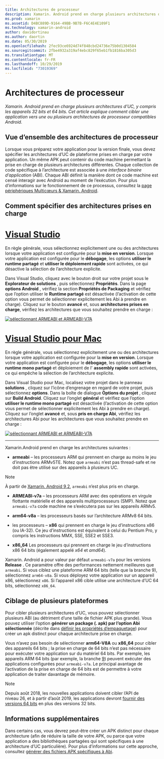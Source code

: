 ```yaml
---
title: Architectures de processeur
description: Xamarin. Android prend en charge plusieurs architectures d’UC, y compris les appareils 32 bits et 64 bits. Cet article explique comment cibler une application vers une ou plusieurs architectures de processeur compatibles Android.
ms.prod: xamarin
ms.assetid: D4BC889D-9164-49BB-9B7B-F6C4E4E109F1
ms.technology: xamarin-android
author: davidortinau
ms.author: daortin
ms.date: 05/30/2019
ms.openlocfilehash: 2fec93ce6924d74f848cbd24736e75b0d1304584
ms.sourcegitcommit: 2fbe4932a319af4ebc829f65eb1fb1816ba305d3
ms.translationtype: MT
ms.contentlocale: fr-FR
ms.lasthandoff: 10/29/2019
ms.locfileid: "73019369"
---
```

# <a name="cpu-architectures"></a>Architectures de processeur

_Xamarin. Android prend en charge plusieurs architectures d’UC, y compris les appareils 32 bits et 64 bits. Cet article explique comment cibler une application vers une ou plusieurs architectures de processeur compatibles Android._

## <a name="cpu-architectures-overview"></a>Vue d’ensemble des architectures de processeur

Lorsque vous préparez votre application pour la version finale, vous devez spécifier les architectures d’UC de plateforme prises en charge par votre application. Un même APK peut contenir du code machine permettant la prise en charge de plusieurs architectures différentes. Chaque collection de code spécifique à l’architecture est associée à une *interface binaire d’application* (ABI). Chaque ABI définit la manière dont ce code machine est censé interagir avec Android au moment de l’exécution.
Pour plus d’informations sur le fonctionnement de ce processus, consultez la [page périphériques Multicœurs &amp; Xamarin. Android](~/android/deploy-test/multicore-devices.md).

## <a name="how-to-specify-supported-architectures"></a>Comment spécifier des architectures prises en charge

# <a name="visual-studiotabwindows"></a>[Visual Studio](#tab/windows)

En règle générale, vous sélectionnez explicitement une ou des architectures lorsque votre application est configurée pour la **mise en version**. Lorsque votre application est configurée pour le **débogage**, les options **utiliser le runtime partagé** et **utiliser le déploiement rapide** sont activées, ce qui désactive la sélection de l’architecture explicite.

Dans Visual Studio, cliquez avec le bouton droit sur votre projet sous le **Explorateur de solutions** , puis sélectionnez **Propriétés**. Dans la page **options Android** , vérifiez la section **Propriétés de Packaging** et vérifiez que l’option utiliser le **Runtime partagé** est désactivée (l’activation de cette option vous permet de sélectionner explicitement les Abi à prendre en charge). Cliquez sur le bouton **avancé** et, sous **architectures prises en charge**, vérifiez les architectures que vous souhaitez prendre en charge :

[![sélectionnant ARMEABI et ARMEABI-V7A](cpu-architectures-images/vs/01-abi-selections-sml.png)](cpu-architectures-images/vs/01-abi-selections.png#lightbox)

# <a name="visual-studio-for-mactabmacos"></a>[Visual Studio pour Mac](#tab/macos)

En règle générale, vous sélectionnez explicitement une ou des architectures lorsque votre application est configurée pour la **mise en version**. Lorsque votre application est configurée pour le **débogage**, les options **utiliser le runtime mono partagé** et déploiement de l' **assembly rapide** sont activées, ce qui empêche la sélection de l’architecture explicite.

Dans Visual Studio pour Mac, localisez votre projet dans le panneau **solutions** , cliquez sur l’icône d’engrenage en regard de votre projet, puis sélectionnez **options**. Dans la boîte de dialogue **Options du projet** , cliquez sur **Build Android**. Cliquez sur l’onglet **général** et vérifiez que l’option **utiliser le runtime mono partagé** est désactivée (l’activation de cette option vous permet de sélectionner explicitement les Abi à prendre en charge). Cliquez sur l’onglet **avancé** et, sous **pris en charge Abi**, vérifiez les architectures Abi pour les architectures que vous souhaitez prendre en charge :

[![sélectionnant ARMEABI et ARMEABI-V7A](cpu-architectures-images/xs/01-abi-selections-sml.png)](cpu-architectures-images/xs/01-abi-selections.png#lightbox)

-----

Xamarin.Android prend en charge les architectures suivantes :

- **armeabi** &ndash; les processeurs ARM qui prennent en charge au moins le jeu d’instructions ARMv5TE. Notez que `armeabi` n’est pas thread-safe et ne doit pas être utilisé sur des appareils à plusieurs UC.

> [!NOTE]
> À partir de [Xamarin. Android 9,2](https://docs.microsoft.com/xamarin/android/release-notes/9/9.2#removal-of-support-for-armeabi-cpu-architecture), `armeabi` n’est plus pris en charge.

- **ARMEABI-v7a** &ndash; les processeurs ARM avec des opérations en virgule flottante matérielle et des appareils multiprocesseurs (SMP). Notez que `armeabi-v7a` code machine ne s’exécutera pas sur les appareils ARMv5.

- **arm64-v8a** &ndash; les processeurs basés sur l’architecture ARMv8 64 bits.

- les processeurs &ndash; **x86** qui prennent en charge le jeu d’instructions x86 (ou IA-32). Ce jeu d’instructions est équivalent à celui du Pentium Pro, y compris les instructions MMX, SSE, SSE2 et SSE3.

- **x86_64** Les processeurs qui prennent en charge le jeu d’instructions x86 64 bits (également appelé *x64* et *amd64*).

Xamarin. Android a pour valeur par défaut `armeabi-v7a` pour les versions **Release** . Ce paramètre offre des performances nettement meilleures que `armeabi`. Si vous ciblez une plateforme ARM 64 bits (telle que la branche 9), sélectionnez `arm64-v8a`. Si vous déployez votre application sur un appareil x86, sélectionnez `x86`. Si l’appareil x86 cible utilise une architecture d’UC 64 bits, sélectionnez `x86_64`.

## <a name="targeting-multiple-platforms"></a>Ciblage de plusieurs plateformes

Pour cibler plusieurs architectures d’UC, vous pouvez sélectionner plusieurs ABI (au détriment d’une taille de fichier APK plus grande). Vous pouvez utiliser l’option **générer un package (. apk) par l’option Abi sélectionnée** (décrite dans [définir les propriétés d’empaquetage](~/android/deploy-test/release-prep/index.md#Set_Packaging_Properties)) pour créer un apk distinct pour chaque architecture prise en charge.

Vous n’avez pas besoin de sélectionner **arm64-V8A** ou **x86_64** pour cibler des appareils 64 bits ; la prise en charge de 64 bits n’est pas nécessaire pour exécuter votre application sur du matériel 64 bits. Par exemple, les appareils ARM 64 bits (par exemple, la branche [9](https://www.google.com/nexus/9/)) peuvent exécuter des applications configurées pour `armeabi-v7a`. Le principal avantage de l’activation de la prise en charge de 64 bits est de permettre à votre application de traiter davantage de mémoire.

> [!NOTE]
> Depuis août 2018, les nouvelles applications doivent cibler l’API de niveau 26, et à partir d’août 2019, les applications devront [fournir des versions 64 bits](https://android-developers.googleblog.com/2017/12/improving-app-security-and-performance.html) en plus des versions 32 bits.

## <a name="additional-information"></a>Informations supplémentaires

Dans certains cas, vous devrez peut-être créer un APK distinct pour chaque architecture (afin de réduire la taille de votre APK, ou parce que votre application a des bibliothèques partagées qui sont spécifiques à une architecture d’UC particulière).
Pour plus d’informations sur cette approche, consultez [générer des fichiers APK spécifiques à Abi](~/android/deploy-test/building-apps/abi-specific-apks.md).
